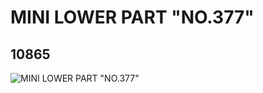 # MINI LOWER PART "NO.377"
## 10865
![MINI LOWER PART "NO.377"](https://lc-www-live-s.legocdn.com/media/bricks/5/2/6007952.jpg)